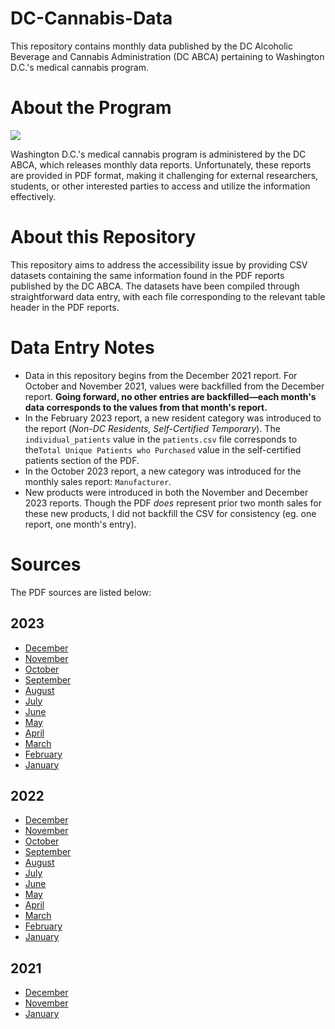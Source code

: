 # DC-Cannabis-Data
This repository contains monthly data published by the DC Alcoholic Beverage and Cannabis Administration (DC ABCA) pertaining to Washington D.C.'s medical cannabis program.

# About the Program
![](https://images.squarespace-cdn.com/content/v1/5a2d7ede9f07f555529f3ace/13466b8c-7ec0-416b-9e1b-b522477947b5/unnamed-109.png)

Washington D.C.'s medical cannabis program is administered by the DC ABCA, which releases monthly data reports. Unfortunately, these reports are provided in PDF format, making it challenging for external researchers, students, or other interested parties to access and utilize the information effectively.

# About this Repository
This repository aims to address the accessibility issue by providing CSV datasets containing the same information found in the PDF reports published by the DC ABCA. The datasets have been compiled through straightforward data entry, with each file corresponding to the relevant table header in the PDF reports.

# Data Entry Notes
- Data in this repository begins from the December 2021 report. For October and November 2021, values were backfilled from the December report. **Going forward, no other entries are backfilled—each month's data corresponds to the values from that month's report.**
- In the February 2023 report, a new resident category was introduced to the report (*Non-DC Residents, Self-Certified Temporary*). The `individual_patients` value in the `patients.csv` file corresponds to the`Total Unique Patients who Purchased` value in the self-certified patients section of the PDF.
- In the October 2023 report, a new category was introduced for the monthly sales report: `Manufacturer`.
- New products were introduced in both the November and December 2023 reports. Though the PDF *does* represent prior two month sales for these new products, I did not backfill the CSV for consistency (eg. one report, one month's entry).

# Sources
The PDF sources are listed below:

## 2023
- [December](https://abca.dc.gov/sites/default/files/dc/sites/abra/page_content/attachments/MCP%20Metrics%20-%20December%202023.pdf)
- [November](https://abca.dc.gov/sites/default/files/dc/sites/abra/page_content/attachments/MCP%20Report%20-%20November%202023.pdf)
- [October](https://abca.dc.gov/sites/default/files/dc/sites/abra/page_content/attachments/MCP%20Metrics%20-%20October%202023.pdf)
- [September](https://abca.dc.gov/sites/default/files/dc/sites/abra/page_content/attachments/MCP%20Metrics%20-%20September%202023.pdf)
- [August](https://abca.dc.gov/sites/default/files/dc/sites/abra/page_content/attachments/MCP%20Metrics%20-%20August%202023.pdf)
- [July](https://abca.dc.gov/sites/default/files/dc/sites/abra/page_content/attachments/MCP%20Metrics%20-%20July%202023.pdfs)
- [June](https://abca.dc.gov/sites/default/files/dc/sites/abra/page_content/attachments/MCP%20Metrics%20-%20June%202023%20%281%29.pdfs)
- [May](https://abca.dc.gov/sites/default/files/dc/sites/abra/page_content/attachments/MCP%20Metrics%20-%20May%202023.pdfs)
- [April](https://abca.dc.gov/sites/default/files/dc/sites/abra/page_content/attachments/MCP%20Metrics%20-%20April%202023.pdf)
- [March](https://abca.dc.gov/sites/default/files/dc/sites/abra/page_content/attachments/MCP%20Metrics%20-%20March%202023%20%282%29.pdfs)
- [February](https://abca.dc.gov/sites/default/files/dc/sites/abra/page_content/attachments/MCP%20Metrics%20Report%20-%20February%202023.pdf)
- [January](https://abca.dc.gov/sites/default/files/dc/sites/abra/page_content/attachments/MCP%20Metrics%20January%202023.pdf)

## 2022
- [December](https://abca.dc.gov/sites/default/files/dc/sites/abra/page_content/attachments/MCP%20Metrics%20Report%20-%20December%202022.pdf)
- [November](https://abca.dc.gov/sites/default/files/dc/sites/abra/page_content/attachments/MCP%20Metrics%20November%202022%20Report.pdf)
- [October](https://abca.dc.gov/sites/default/files/dc/sites/abra/page_content/attachments/MCP%20Metrics%20October%202022.pdf)
- [September](https://abca.dc.gov/sites/default/files/dc/sites/abra/page_content/attachments/MCP%20Metrics%20September%202022.pdf)
- [August](https://abca.dc.gov/sites/default/files/dc/sites/abra/page_content/attachments/MCP%20Metrics%20August%202022%20Report.pdf)
- [July](https://abca.dc.gov/sites/default/files/dc/sites/abra/page_content/attachments/MCP%20Metrics%20July%202022%20Report.pdf)
- [June](https://abca.dc.gov/sites/default/files/dc/sites/abra/page_content/attachments/MCP%20Metrics%20June%202022%20Report.pdf)
- [May](https://abca.dc.gov/sites/default/files/dc/sites/abra/page_content/attachments/MCP%20Metrics%20May%202022.pdf)
- [April](https://abca.dc.gov/sites/default/files/dc/sites/abra/page_content/attachments/MCP%20Metrics%20April%202022%20Report.pdf)
- [March](https://abca.dc.gov/sites/default/files/dc/sites/abra/page_content/attachments/MCP%20Metrics%20March%202022%20Report.pdf)
- [February](https://abca.dc.gov/sites/default/files/dc/sites/abra/page_content/attachments/MCP%20Metrics%20February%202022%20Report.pdf)
- [January](https://abca.dc.gov/sites/default/files/dc/sites/abra/page_content/attachments/MCP%20Metrics%20January%202022.pdf)

## 2021
- [December](https://abca.dc.gov/sites/default/files/dc/sites/abra/publication/attachments/MCP%20Metrics%20December%202021.pdf)
- [November](https://abca.dc.gov/sites/default/files/dc/sites/abra/publication/attachments/MCP%20Metrics%20November%202021_2.pdf)
- [January](https://abca.dc.gov/sites/default/files/dc/sites/abra/publication/attachments/2021-01-27%20MCP%20Program%20Report.pdf)
